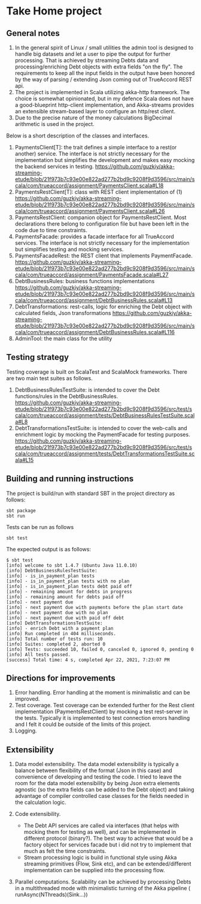 # Take Home project

## General notes

1. In the general spirit of Linux / small utilities the admin tool is designed to handle big datasets and let a user to pipe the output for further processing. That is achieved by streaming Debts data and processing/enriching Debt objects with extra fields "on the fly". The requirements to keep all the input fields in the output have been honored by the way of parsing / extending Json coming out of TrueAccord REST api.
2. The project is implemented in Scala utilizing akka-http framework. The choice is somewhat opinionated, but in my defence Scala does not have a good-blueprint http-client implementation, and Akka-streams provides an extensible stream-based layer to configure an http/rest client.  
3. Due to the precise nature of the money calculations BigDecimal arithmetic is used in the project.

Below is a short description of the classes and interfaces.
1. PaymentsClient[T]: the trait defines a simple interface to a rest(or another) service. The interface is not strictly necessary for the implementation but simplifies the development and makes easy mocking the backend services in testing. https://github.com/guzkiy/akka-streaming-etude/blob/21f973b7c93e00e822ad277b2bd9c9208f9d3596/src/main/scala/com/trueaccord/assignment/PaymentsClient.scala#L18
2. PaymentsRestClient[T]: class with REST client implementation of (1) https://github.com/guzkiy/akka-streaming-etude/blob/21f973b7c93e00e822ad277b2bd9c9208f9d3596/src/main/scala/com/trueaccord/assignment/PaymentsClient.scala#L26
3. PaymentsRestClient: companion object for PaymentsRestClient. Most declarations there belong to configuration file but have been left in the code due to time constraints. 
4. PaymentsFacade: provides a facade interface for all TrueAccord services. The interface is not strictly necessary for the implementation but simplifies testing and mocking services.
5. PaymentsFacadeRest: the REST client that implements PaymentFacade. https://github.com/guzkiy/akka-streaming-etude/blob/21f973b7c93e00e822ad277b2bd9c9208f9d3596/src/main/scala/com/trueaccord/assignment/PaymentsFacade.scala#L27
6. DebtBusinessRules: business functions implementations https://github.com/guzkiy/akka-streaming-etude/blob/21f973b7c93e00e822ad277b2bd9c9208f9d3596/src/main/scala/com/trueaccord/assignment/DebtBusinessRules.scala#L13
7. DebtTransformations: rest-calls, logic for enriching the Debt object with calculated fields, Json transformations https://github.com/guzkiy/akka-streaming-etude/blob/21f973b7c93e00e822ad277b2bd9c9208f9d3596/src/main/scala/com/trueaccord/assignment/DebtBusinessRules.scala#L116
8. AdminTool: the main class for the utility

## Testing strategy 
Testing coverage is built on ScalaTest and ScalaMock frameworks. There are two main test suites as follows.
1. DebtBusinessRulesTestSuite: is intended to cover the Debt functions/rules in the DebtBusinessRules. https://github.com/guzkiy/akka-streaming-etude/blob/21f973b7c93e00e822ad277b2bd9c9208f9d3596/src/test/scala/com/trueaccord/assignment/tests/DebtBusinessRulesTestSuite.scala#L8
2. DebtTransformationsTestSuite: is intended to cover the web-calls and enrichment logic by mocking the PaymentFacade for testing purposes. https://github.com/guzkiy/akka-streaming-etude/blob/21f973b7c93e00e822ad277b2bd9c9208f9d3596/src/test/scala/com/trueaccord/assignment/tests/DebtTransformationsTestSuite.scala#L15
## Building and running instructions
The project is build/run with standard SBT in the project directory as follows:
~~~
sbt package
sbt run
~~~
Tests can be run as follows
~~~
sbt test
~~~
The expected output is as follows:
~~~
$ sbt test
[info] welcome to sbt 1.4.7 (Ubuntu Java 11.0.10)
[info] DebtBusinessRulesTestSuite:
[info] - is_in_payment_plan tests
[info] - is_in_payment_plan tests with no plan
[info] - is_in_payment_plan tests debt paid off
[info] - remaining amount for debts in progress
[info] - remaining amount for debts paid off
[info] - next payment due
[info] - next payment due with payments before the plan start date
[info] - next payment due with no plan
[info] - next payment due with paid off debt
[info] DebtTransformationsTestSuite:
[info] - enrich Debt with a payment plan
[info] Run completed in 404 milliseconds.
[info] Total number of tests run: 10
[info] Suites: completed 2, aborted 0
[info] Tests: succeeded 10, failed 0, canceled 0, ignored 0, pending 0
[info] All tests passed.
[success] Total time: 4 s, completed Apr 22, 2021, 7:23:07 PM

~~~
## Directions for improvements
1. Error handling. Error handling at the moment is minimalistic and can be improved. 
2. Test coverage. Test coverage can be extended further for the Rest client implementation (PaymentsRestClient) by mocking a test rest-server in the tests. Typically it is implemented to test connection errors handling and I felt it could be outside of the limits of this project. 
3. Logging. 

## Extensibility 
1. Data model extensibility. The data model extensibility is typically a balance between flexibility of the format (Json in this case) and convenience of developing and testing the code. I tried to leave the room for the data model extensibility by being Json extra elements agnostic (so the extra fields can be added to the Debt object) and taking advantage of compiler controlled case classes for the fields needed in the calculation logic.
2. Code extensibility. 
   - The Debt API services are called via interfaces (that helps with mocking them for testing as well), and can be implemented in different protocol (binary?). The best way to achieve that would be a factory object for services facade but i did not try to implement that much as felt the time constraints. 
   - Stream processing logic is build in functional style using Akka streaming primitives (Flow, Sink etc), and can be extended/different implementation can be supplied into the processing flow.
    
3. Parallel computations. Scalability can be achieved by processing Debts in a multithreaded mode with minimalistic turning of the Akka pipeline ( runAsync(NThreads)(Sink...))

